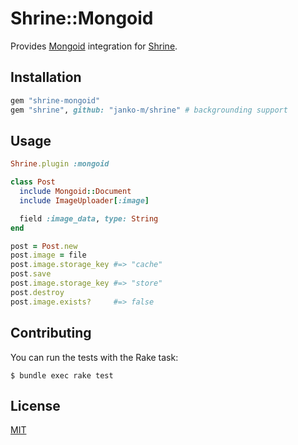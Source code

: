 # Shrine::Mongoid

Provides [Mongoid] integration for [Shrine].

## Installation

```ruby
gem "shrine-mongoid"
gem "shrine", github: "janko-m/shrine" # backgrounding support
```

## Usage

```rb
Shrine.plugin :mongoid
```
```rb
class Post
  include Mongoid::Document
  include ImageUploader[:image]

  field :image_data, type: String
end
```
```rb
post = Post.new
post.image = file
post.image.storage_key #=> "cache"
post.save
post.image.storage_key #=> "store"
post.destroy
post.image.exists?     #=> false
```

## Contributing

You can run the tests with the Rake task:

```
$ bundle exec rake test
```

## License

[MIT](LICENSE.txt)

[Mongoid]: https://github.com/mongodb/mongoid
[Shrine]: https://github.com/janko-m/shrine
